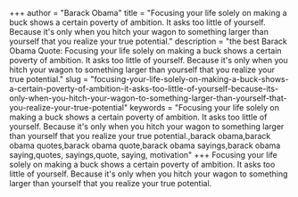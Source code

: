 +++
author = "Barack Obama"
title = "Focusing your life solely on making a buck shows a certain poverty of ambition. It asks too little of yourself. Because it's only when you hitch your wagon to something larger than yourself that you realize your true potential."
description = "the best Barack Obama Quote: Focusing your life solely on making a buck shows a certain poverty of ambition. It asks too little of yourself. Because it's only when you hitch your wagon to something larger than yourself that you realize your true potential."
slug = "focusing-your-life-solely-on-making-a-buck-shows-a-certain-poverty-of-ambition-it-asks-too-little-of-yourself-because-its-only-when-you-hitch-your-wagon-to-something-larger-than-yourself-that-you-realize-your-true-potential"
keywords = "Focusing your life solely on making a buck shows a certain poverty of ambition. It asks too little of yourself. Because it's only when you hitch your wagon to something larger than yourself that you realize your true potential.,barack obama,barack obama quotes,barack obama quote,barack obama sayings,barack obama saying,quotes, sayings,quote, saying, motivation"
+++
Focusing your life solely on making a buck shows a certain poverty of ambition. It asks too little of yourself. Because it's only when you hitch your wagon to something larger than yourself that you realize your true potential.
